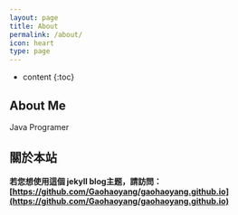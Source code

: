 ```yaml
---
layout: page
title: About
permalink: /about/
icon: heart
type: page
---
```


* content
{:toc}

## About Me
Java Programer




## 關於本站

**若您想使用這個 jekyll blog主题，請訪問：[https://github.com/Gaohaoyang/gaohaoyang.github.io](https://github.com/Gaohaoyang/gaohaoyang.github.io)**

